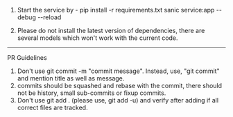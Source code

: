 1. Start the service by -
     pip install -r requirements.txt
     sanic service:app --debug --reload

2. Please do not install the latest version of dependencies, there are several 
   models which won't work with the current code.


________________________________________
PR Guidelines

1. Don't use git commit -m "commit message". Instead, use, "git commit" and 
   mention title as well as message.
2. commits should be squashed and rebase with the commit, there should not 
   be history, small sub-commits or fixup commits.
3. Don't use git add . (please use, git add -u) and verify after adding if 
   all correct files are tracked.